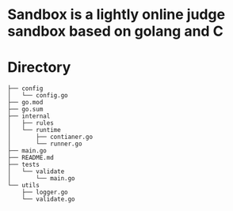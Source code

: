 # Sandbox is a lightly online judge sandbox based on golang and C

# Directory
```text
├── config
│   └── config.go
├── go.mod
├── go.sum
├── internal
│   ├── rules
│   └── runtime
│       ├── contianer.go
│       └── runner.go
├── main.go
├── README.md
├── tests
│   └── validate
│       └── main.go
└── utils
    ├── logger.go
    └── validate.go
```
